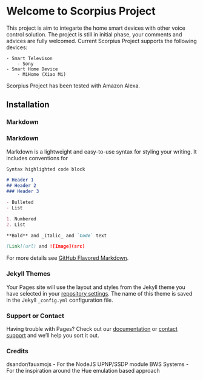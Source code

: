 # Welcome to Scorpius Project

This project is aim to integarte the home smart devices with other voice control solution. The project is still in initial phase, your comments and advices are fully welcomed.
Current Scorpius Project supports the following devices:

	- Smart Televison
	    - Sony
	- Smart Home Device
	    - MiHome (Xiao Mi)

Scorpius Project has been tested with Amazon Alexa.

## Installation

### Markdown



### Markdown

Markdown is a lightweight and easy-to-use syntax for styling your writing. It includes conventions for

```markdown
Syntax highlighted code block

# Header 1
## Header 2
### Header 3

- Bulleted
- List

1. Numbered
2. List

**Bold** and _Italic_ and `Code` text

[Link](url) and ![Image](src)
```

For more details see [GitHub Flavored Markdown](https://guides.github.com/features/mastering-markdown/).

### Jekyll Themes

Your Pages site will use the layout and styles from the Jekyll theme you have selected in your [repository settings](https://github.com/brianping7/scorpius/settings). The name of this theme is saved in the Jekyll `_config.yml` configuration file.

### Support or Contact

Having trouble with Pages? Check out our [documentation](https://help.github.com/categories/github-pages-basics/) or [contact support](https://github.com/contact) and we’ll help you sort it out.


### Credits
dsandor/fauxmojs - For the NodeJS UPNP/SSDP module
BWS Systems - For the inspiration around the Hue emulation based approach
